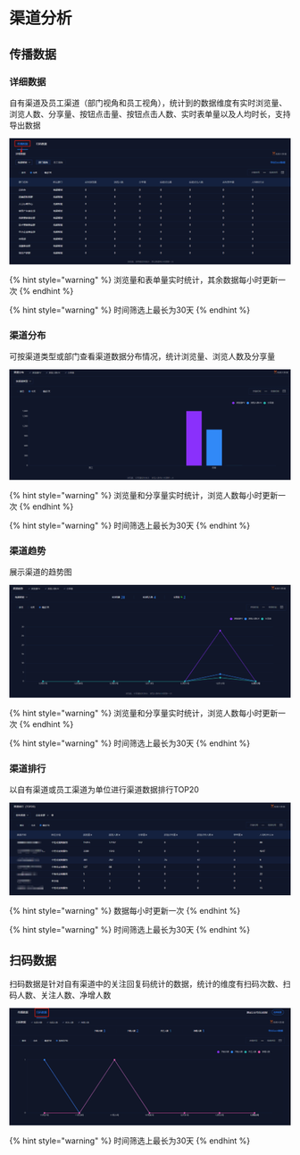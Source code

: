 # 渠道分析

## 传播数据

### 详细数据

自有渠道及员工渠道（部门视角和员工视角），统计到的数据维度有实时浏览量、浏览人数、分享量、按钮点击量、按钮点击人数、实时表单量以及人均时长，支持导出数据

![](../.gitbook/assets/image%20%28137%29.png)

{% hint style="warning" %}
浏览量和表单量实时统计，其余数据每小时更新一次
{% endhint %}

{% hint style="warning" %}
时间筛选上最长为30天
{% endhint %}

### 渠道分布

可按渠道类型或部门查看渠道数据分布情况，统计浏览量、浏览人数及分享量

![](../.gitbook/assets/image%20%28161%29.png)

{% hint style="warning" %}
浏览量和分享量实时统计，浏览人数每小时更新一次
{% endhint %}

{% hint style="warning" %}
时间筛选上最长为30天
{% endhint %}

### 渠道趋势

展示渠道的趋势图

![](../.gitbook/assets/image%20%2824%29.png)

{% hint style="warning" %}
浏览量和分享量实时统计，浏览人数每小时更新一次
{% endhint %}

{% hint style="warning" %}
时间筛选上最长为30天
{% endhint %}

### 渠道排行

以自有渠道或员工渠道为单位进行渠道数据排行TOP20

![](../.gitbook/assets/image%20%2886%29.png)

{% hint style="warning" %}
数据每小时更新一次
{% endhint %}

{% hint style="warning" %}
时间筛选上最长为30天
{% endhint %}

## 扫码数据 <a id="chuan-bo-shu-ju"></a>

扫码数据是针对自有渠道中的关注回复码统计的数据，统计的维度有扫码次数、扫码人数、关注人数、净增人数

![](../.gitbook/assets/image%20%28134%29.png)

{% hint style="warning" %}
时间筛选上最长为30天
{% endhint %}

